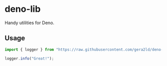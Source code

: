 # deno-lib

Handy utilities for Deno.

## Usage

```ts
import { logger } from "https://raw.githubusercontent.com/gera2ld/deno-lib/main/lib/logger.ts";

logger.info("Great!");
```
